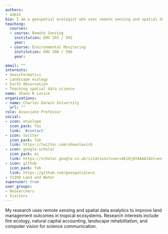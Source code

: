 ```yaml
---
authors:
- admin
bio: I am a geospatial ecologist who uses remote sensing and spatial data analytics to improve land management outcomes in tropical ecosystems. My research focusses on natural capital accounting, landscape rehabilitation, and computer vision for science communication.
teaching:
  courses:
  - course: Remote Sensing
    institution: ENV 202 / 502
    year:
  - course: Environmental Monitoring
    institution: ENV 306 / 506
    year:

email: ""
interests:
- Geoinformatics
- Landscape ecology
- Earth Observation
- Teaching spatial data science
name: Shaun R Levick
organizations:
- name: Charles Darwin University
  url: ""
role: Associate Professor
social:
- icon: envelope
  icon_pack: fas
  link: '#contact'
- icon: twitter
  icon_pack: fab
  link: https://twitter.com/shaunlevick
- icon: google-scholar
  icon_pack: ai
  link: https://scholar.google.co.uk/citations?user=AEiDjQYAAAAJ&hl=en
- icon: github
  icon_pack: fab
  link: https://github.com/geospatialeco
- CSIRO Land and Water
superuser: true
user_groups:
- Researchers
- Visitors
---
```


My research uses remote sensing and spatial data analytics to improve land management outcomes in tropical ecosystems. Research interests include fire ecology, natural capital accounting, landscape rehabilitation, and computer vision for science communication.
